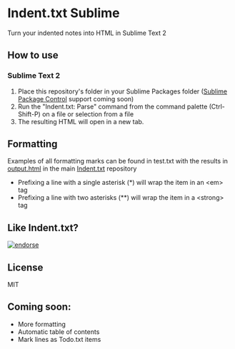 # Indent.txt Sublime
Turn your indented notes into HTML in Sublime Text 2

## How to use

### Sublime Text 2
1. Place this repository's folder in your Sublime Packages folder ([Sublime Package Control](http://wbond.net/sublime_packages/package_control) support coming soon)
2. Run the "Indent.txt: Parse" command from the command palette (Ctrl-Shift-P) on a file or selection from a file
3. The resulting HTML will open in a new tab.

## Formatting
Examples of all formatting marks can be found in test.txt with the results in [output.html](https://github.com/Harrison-M/indent.txt/blob/master/output.html) in the main [Indent.txt](https://github.com/Harrison-M/indent.txt) repository

* Prefixing a line with a single asterisk (*) will wrap the item in an &lt;em&gt; tag
* Prefixing a line with two asterisks (**) will wrap the item in a &lt;strong&gt; tag

## Like Indent.txt?

[![endorse](http://api.coderwall.com/harrisonm/endorsecount.png)](http://coderwall.com/harrisonm)

## License
MIT

## Coming soon:
* More formatting
* Automatic table of contents
* Mark lines as Todo.txt items